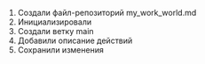 1. Создали файл-репозиторий my_work_world.md
2. Инициализировали
3. Создали ветку main
4. Добавили описание действий
5. Сохранили изменения